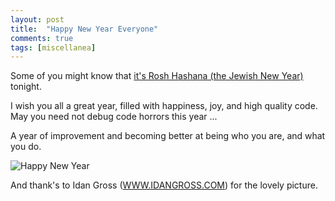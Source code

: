 ```yaml
---
layout: post
title:  "Happy New Year Everyone"
comments: true
tags: [miscellanea]
---
```



Some of you might know that [it's Rosh Hashana (the Jewish New Year)](http://en.wikipedia.org/wiki/Rosh_Hashanah) tonight.



I wish you all a great year, filled with happiness, joy, and high quality code. May you need not debug code horrors this year ...



A year of improvement and becoming better at being who you are, and what you do.



![Happy New Year](http://kenegozi.com/Blog/uploaded/WindowsLiveWriter/HappyNewYearEveryone_B86F/658b5b47-af89-43d3-8444-d07c189ec12e.jpg)

And thank's to Idan Gross ([WWW.IDANGROSS.COM](http://www.IDANGROSS.COM)) for the lovely picture.

